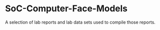 SoC-Computer-Face-Models
========================

A selection of lab reports and lab data sets used to compile those reports.
